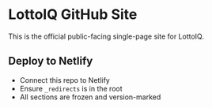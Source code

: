 # LottoIQ GitHub Site

This is the official public-facing single-page site for LottoIQ.

## Deploy to Netlify
- Connect this repo to Netlify
- Ensure `_redirects` is in the root
- All sections are frozen and version-marked
